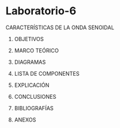 # Laboratorio-6
CARACTERÍSTICAS DE LA ONDA SENOIDAL

1.	OBJETIVOS



2.	MARCO TEÓRICO



3.	DIAGRAMAS



4.	LISTA DE COMPONENTES



5.	EXPLICACIÓN



6.	CONCLUSIONES



7.	BIBLIOGRAFÍAS



8. ANEXOS
